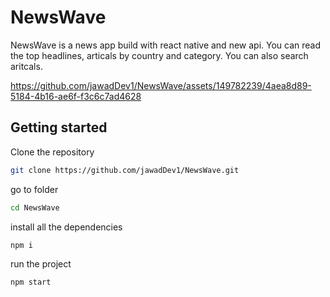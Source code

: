 # NewsWave 

NewsWave is a news app build with react native and new api. You can read the top headlines, articals by country and category. You can also search aritcals.

https://github.com/jawadDev1/NewsWave/assets/149782239/4aea8d89-5184-4b16-ae6f-f3c6c7ad4628

## Getting started

Clone the repository


```bash
git clone https://github.com/jawadDev1/NewsWave.git
```

go to folder

```bash
cd NewsWave
```
install all the dependencies

```bash
npm i
```

run the project

```bash
npm start
```
